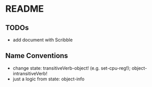 # README

## TODOs

- add document with Scribble

## Name Conventions

- change state: transitiveVerb-object! (e.g. set-cpu-reg!); object-intransitiveVerb!
- just a logic from state: object-info
